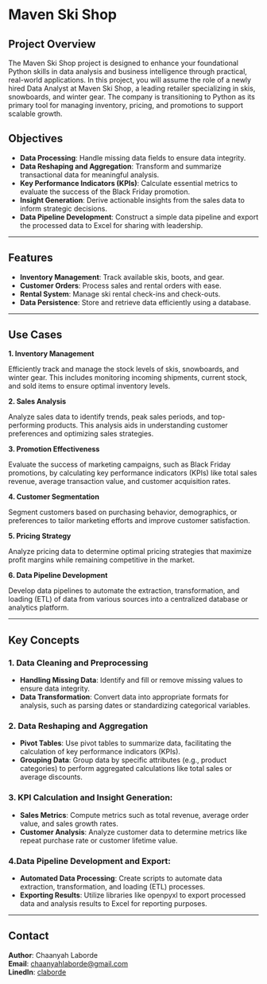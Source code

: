 # Maven Ski Shop

## Project Overview
The Maven Ski Shop project is designed to enhance your foundational Python skills in data analysis and business intelligence through practical, real-world applications. In this project, you will assume the role of a newly hired Data Analyst at Maven Ski Shop, a leading retailer specializing in skis, snowboards, and winter gear. The company is transitioning to Python as its primary tool for managing inventory, pricing, and promotions to support scalable growth.

## Objectives
- **Data Processing**: Handle missing data fields to ensure data integrity.
- **Data Reshaping and Aggregation**: Transform and summarize transactional data for meaningful analysis.
- **Key Performance Indicators (KPIs)**: Calculate essential metrics to evaluate the success of the Black Friday promotion.
- **Insight Generation**: Derive actionable insights from the sales data to inform strategic decisions.
- **Data Pipeline Development**: Construct a simple data pipeline and export the processed data to Excel for sharing with leadership.

---

## Features
- **Inventory Management**: Track available skis, boots, and gear.
- **Customer Orders**: Process sales and rental orders with ease.
- **Rental System**: Manage ski rental check-ins and check-outs.
- **Data Persistence**: Store and retrieve data efficiently using a database.

--- 

## Use Cases
**1. Inventory Management**

Efficiently track and manage the stock levels of skis, snowboards, and winter gear. This includes monitoring incoming shipments, current stock, and sold items to ensure optimal inventory levels.

**2. Sales Analysis**

Analyze sales data to identify trends, peak sales periods, and top-performing products. This analysis aids in understanding customer preferences and optimizing sales strategies.

**3. Promotion Effectiveness**

Evaluate the success of marketing campaigns, such as Black Friday promotions, by calculating key performance indicators (KPIs) like total sales revenue, average transaction value, and customer acquisition rates.

**4. Customer Segmentation**

Segment customers based on purchasing behavior, demographics, or preferences to tailor marketing efforts and improve customer satisfaction.

**5. Pricing Strategy**

Analyze pricing data to determine optimal pricing strategies that maximize profit margins while remaining competitive in the market.

**6. Data Pipeline Development**

Develop data pipelines to automate the extraction, transformation, and loading (ETL) of data from various sources into a centralized database or analytics platform.

---

## Key Concepts
### 1. Data Cleaning and Preprocessing
   - **Handling Missing Data**: Identify and fill or remove missing values to ensure data integrity.
   - **Data Transformation**: Convert data into appropriate formats for analysis, such as parsing dates or standardizing categorical variables.

### 2. Data Reshaping and Aggregation
   - **Pivot Tables**: Use pivot tables to summarize data, facilitating the calculation of key performance indicators (KPIs).
   - **Grouping Data**: Group data by specific attributes (e.g., product categories) to perform aggregated calculations like total sales or average discounts.

### 3. KPI Calculation and Insight Generation:
   - **Sales Metrics**: Compute metrics such as total revenue, average order value, and sales growth rates.
   - **Customer Analysis**: Analyze customer data to determine metrics like repeat purchase rate or customer lifetime value.

### 4.Data Pipeline Development and Export:
   - **Automated Data Processing**: Create scripts to automate data extraction, transformation, and loading (ETL) processes.
   - **Exporting Results**: Utilize libraries like openpyxl to export processed data and analysis results to Excel for reporting purposes.

---

## Contact
**Author**: Chaanyah Laborde <br>
**Email**: [chaanyahlaborde@gmail.com](mailto:chaanyahlaborde@gmail.com) <br>
**LinedIn**: [claborde](https://www.linkedin.com/in/claborde/)

